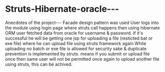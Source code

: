 # Struts-Hibernate-oracle---
Anecdotes of the project---
Facade design pattern was used
User logs into the module using login page where struts call happens then using hibernate ORM user fetched data from oracle for username &
password.
If it's successful he will be getting one jsp for uploading a file (resticted bat or exe file) where he can upload file using struts framework again
While uploading no batch or exe file is allowed for security sake & duplicate prevention is implemented by struts. means if you submit or upload file once then same user will not be permitted once again to upload another file using struts, this can be achived.
